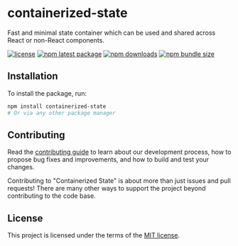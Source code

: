 # containerized-state

Fast and minimal state container which can be used and shared across React or non-React components.

[![license](https://img.shields.io/github/license/mimshins/containerized-state?color=010409&style=for-the-badge)](https://github.com/mimshins/containerized-state/blob/main/LICENSE)
[![npm latest package](https://img.shields.io/npm/v/containerized-state?color=010409&style=for-the-badge)](https://www.npmjs.com/package/containerized-state)
[![npm downloads](https://img.shields.io/npm/dt/containerized-state?color=010409&style=for-the-badge)](https://www.npmjs.com/package/containerized-state)
[![npm bundle size](https://img.shields.io/bundlephobia/minzip/containerized-state?color=010409&style=for-the-badge)](https://bundlephobia.com/package/containerized-state)


## Installation

To install the package, run:

```bash
npm install containerized-state
# Or via any other package manager
```

## Contributing

Read the [contributing guide](https://github.com/mimshins/containerized-state/blob/main/CONTRIBUTING.md) to learn about our development process, how to propose bug fixes and improvements, and how to build and test your changes.

Contributing to "Containerized State" is about more than just issues and pull requests! There are many other ways to support the project beyond contributing to the code base.

## License

This project is licensed under the terms of the [MIT license](https://github.com/mimshins/containerized-state/blob/main/LICENSE).
